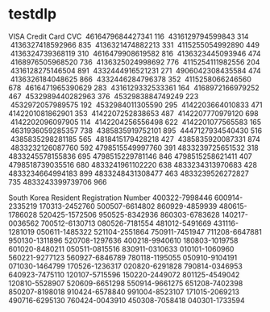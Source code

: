 # testdlp

VISA Credit Card	CVC
 4616479684427341	116
 4316129794599843	314
 4136327418592966	835
 4136321474882213	331
 4115255054992890	449
 4136324739368119	310
 4616479908619582	816
 4136323445093946	474
 4168976505968520	736
 4136325024998692	776
 4115254111982556	204
 4316128275146504	891
 4332444916521231	271
 4906042308435584	474
 4136326184048625	866
 4332446284796378	352
 4115258066246560	678
 4616471965390629	283
 4316129332533361	164
 4168972166979252	467
 4532989440282963	376
 4532983884749249	223
 4532972057989575	192
 4532984011305590	295
 4142203664010833	471
 4142201081862901	353
 4142207252838653	487
 4142207770979120	698
 4142202096097905	114
 4142204256556498	622
 4142201077565583	165
 4631936059285357	738
 4385835919752101	895
 4447127934540430	516
 4385835298281185	565
 4818415179428218	427
 4385835920087331	874
 4833232126087760	592
 4798515549997760	391
 4833239725651532	318
4833245578155836	695
 4798515229781146	846
 4798515258621411	407
 4798518739035516	680
 4833241961102220	638
 4833234313970683	428
4833234664994183	899
 4833248431308477	463
4833239526272827	735
 4833243399739706	966
 
 
 South Korea Resident Registration Number
400322-7998446
600914-2335219
170313-2452760
500507-6614802
860929-4859939
480615-1786028
520425-1572506
950525-8342936
860303-6783628
140217-0036562
700512-6130713
080526-7181554
481012-5491669
431116-1281019
050611-1485322
521104-2551864
750911-7451947
711208-6647881
950130-1311896
520708-1297636
400218-9940610
180803-1019758
601020-8480211
050511-0815516
830911-0310633
010101-1060960
560221-9277123
560927-6846789
780118-1195055
050910-9104191
071030-1464799
170526-1236317
020820-6291828
790814-0346953
640923-7475110
120107-5715596
150220-2449072
801125-4549042
120810-5528907
520609-6651298
550914-9661275
651208-7402398
850207-8198018
910424-6578840
991004-8523107
171015-2069213
490716-6295130
760424-0043910
450308-7058418
040301-1733594


